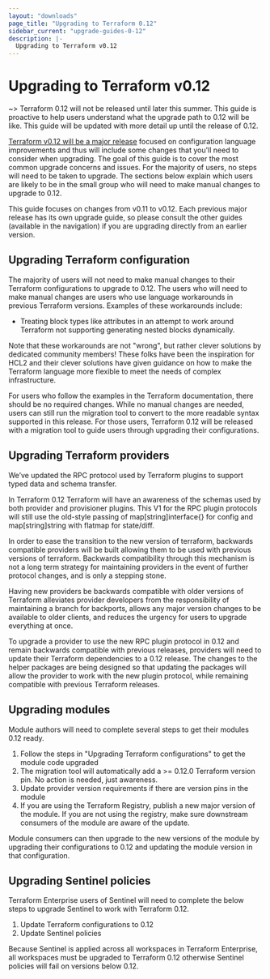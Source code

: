 ```yaml
---
layout: "downloads"
page_title: "Upgrading to Terraform 0.12"
sidebar_current: "upgrade-guides-0-12"
description: |-
  Upgrading to Terraform v0.12
---
```


# Upgrading to Terraform v0.12

~> Terraform 0.12 will not be released until later this summer. This guide is
proactive to help users understand what the upgrade path to 0.12 will be like.
This guide will be updated with more detail up until the release of 0.12.

[Terraform v0.12 will be a major release](https://hashicorp.com/blog/terraform-0-1-2-preview)
focused on configuration language improvements and thus will include some
changes that you'll need to consider when upgrading. The goal of this guide is
to cover the most common upgrade concerns and issues. For the majority of users,
no steps will need to be taken to upgrade. The sections below explain which
users are likely to be in the small group who will need to make manual changes
to upgrade to 0.12.

This guide focuses on changes from v0.11 to v0.12. Each previous major release
has its own upgrade guide, so please consult the other guides (available in the
navigation) if you are upgrading directly from an earlier version.

## Upgrading Terraform configuration
The majority of users will not need to make manual changes to their Terraform
configurations to upgrade to 0.12. The users who will need to make manual
changes are users who use language workarounds in previous Terraform versions.
Examples of these workarounds include:

- Treating block types like attributes in an attempt to work around Terraform
not supporting generating nested blocks dynamically.

Note that these workarounds are not "wrong", but rather clever solutions by
dedicated community members! These folks have been the inspiration for HCL2 and
their clever solutions have given guidance on how to make the Terraform language
more flexible to meet the needs of complex infrastructure.

For users who follow the examples in the Terraform documentation, there should
be no required changes. While no manual changes are needed, users can still run
the migration tool to convert to the more readable syntax supported in this
release. For those users, Terraform 0.12 will be released with a migration tool
to guide users through upgrading their configurations.

## Upgrading Terraform providers

We’ve updated the RPC protocol used by Terraform plugins to support typed data
and schema transfer.

In Terraform 0.12 Terraform will have an awareness of the schemas used by both
provider and provisioner plugins. This V1 for the RPC plugin protocols will
still use the old-style passing of map[string]interface{} for config and
map[string]string with flatmap for state/diff.

In order to ease the transition to the new version of terraform, backwards
compatible providers will be built allowing them to be used with previous
versions of terraform. Backwards compatibility through this mechanism is not a
long term strategy for maintaining providers in the event of further protocol
changes, and is only a stepping stone.

Having new providers be backwards compatible with older versions of Terraform
alleviates provider developers from the responsibility of maintaining a branch
for backports, allows any major version changes to be available to older
clients, and reduces the urgency for users to upgrade everything at once.

To upgrade a provider to use the new RPC plugin protocol in 0.12 and remain
backwards compatible with previous releases, providers will need to update their
Terraform dependencies to a 0.12 release. The changes to the helper packages are
being designed so that updating the packages will allow the provider to work
with the new plugin protocol, while remaining compatible with previous Terraform
releases.

## Upgrading modules
Module authors will need to complete several steps to get their modules 0.12
ready.

1. Follow the steps in "Upgrading Terraform configurations" to get the module
code upgraded
1. The migration tool will automatically add a >= 0.12.0 Terraform version pin.
No action is needed, just awareness.
1. Update provider version requirements if there are version pins in the module
1. If you are using the Terraform Registry, publish a new major version of the
module. If you are not using the registry, make sure downstream consumers of the
module are aware of the update.

Module consumers can then upgrade to the new versions of the module by upgrading
their configurations to 0.12 and updating the module version in that
configuration.

## Upgrading Sentinel policies
Terraform Enterprise users of Sentinel will need to complete the below steps to
upgrade Sentinel to work with Terraform 0.12.

1. Update Terraform configurations to 0.12
1. Update Sentinel policies

Because Sentinel is applied across all workspaces in Terraform Enterprise, all
workspaces must be upgraded to Terraform 0.12 otherwise Sentinel policies will
fail on versions below 0.12.
